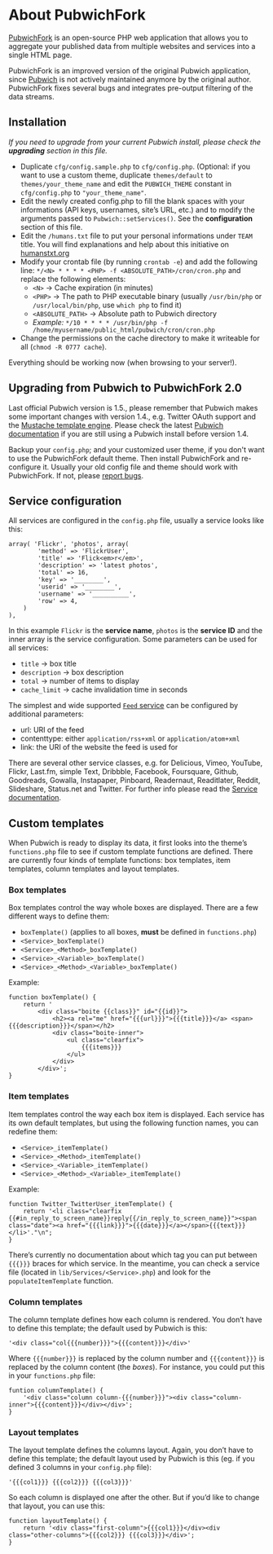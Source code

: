About PubwichFork
================================================================================

[PubwichFork][1] is an open-source PHP web application that allows you to
aggregate your published data from multiple websites and services into a single
HTML page.

PubwichFork is an improved version of the original Pubwich application, since
[Pubwich][2] is not actively maintained anymore by the original author.
PubwichFork fixes several bugs and integrates pre-output filtering of the data
streams.

[1]: https://github.com/haschek/PubwichFork
[2]: http://pubwich.org/

Installation
--------------------------------------------------------------------------------

_If you need to upgrade from your current Pubwich install, please check the
**upgrading** section in this file._

* Duplicate `cfg/config.sample.php` to `cfg/config.php`. (Optional: if you want
to use a custom theme, duplicate `themes/default` to `themes/your_theme_name`
and edit the `PUBWICH_THEME` constant in `cfg/config.php` to `"your_theme_name"`.
* Edit the newly created config.php to fill the blank spaces with your
informations (API keys, usernames, site’s URL, etc.) and to modify the arguments
passed to `Pubwich::setServices()`. See the **configuration** section of this
file.
* Edit the `/humans.txt` file to put your personal informations under `TEAM`
title. You will find explanations and help about this initiative on
[humanstxt.org][3]
* Modify your crontab file (by running `crontab -e`) and add the following line:
`*/<N> * * * * <PHP> -f <ABSOLUTE_PATH>/cron/cron.php` and replace the
following elements:
  * `<N>` → Cache expiration (in minutes)
  * `<PHP>` → The path to PHP executable binary (usually `/usr/bin/php` or `/usr/local/bin/php`, use `which php` to find it)
  * `<ABSOLUTE_PATH>` → Absolute path to Pubwich directory
  * _Example:_ `*/10 * * * * /usr/bin/php -f /home/myusername/public_html/pubwich/cron/cron.php`
* Change the permissions on the cache directory to make it writeable for all
(`chmod -R 0777 cache`).

Everything should be working now (when browsing to your server!).

[3]: http://humanstxt.org/

Upgrading from Pubwich to PubwichFork 2.0
--------------------------------------------------------------------------------

Last official Pubwich version is 1.5., please remember that Pubwich makes some
important changes with version 1.4., e.g. Twitter OAuth support and the
[Mustache template engine][4]. Please check the latest [Pubwich documentation][5]
if you are still using a Pubwich install before version 1.4.

Backup your `config.php`; and your customized user theme, if you don't
want to use the PubwichFork default theme. Then install PubwichFork and
re-configure it. Usually your old config file and theme should work with
PubwichFork. If not, please [report bugs][6].

[4]: http://mustache.github.com/
[5]: https://github.com/remiprev/pubwich#readme
[6]: https://github.com/haschek/PubwichFork/issues

Service configuration
--------------------------------------------------------------------------------

All services are configured in the `config.php` file, usually a service looks
like this:

    array( 'Flickr', 'photos', array(
            'method' => 'FlickrUser',
            'title' => 'Flick<em>r</em>',
            'description' => 'latest photos',
            'total' => 16,
            'key' => '________',
            'userid' => '________',
            'username' => '__________',
            'row' => 4,
        )
    ),

In this example `Flickr` is the **service name**, `photos` is the **service ID**
and the inner array is the service configuration. Some parameters can be used
for all services:

* `title` → box title
* `description` → box description
* `total` → number of items to display
* `cache_limit` → cache invalidation time in seconds

The simplest and wide supported [`Feed` service][7] can be configured by additional
parameters:

* url: URI of the feed
* contenttype: either `application/rss+xml` or `application/atom+xml`
* link: the URI of the website the feed is used for

There are several other service classes, e.g. for Delicious, Vimeo, YouTube,
Flickr, Last.fm, simple Text, Dribbble, Facebook, Foursquare, Github, Goodreads,
Gowalla, Instapaper, Pinboard, Readernaut, Readitlater, Reddit, Slideshare,
Status.net and Twitter. For further info please read the [Service documentation][8].

[7]: https://github.com/haschek/PubwichFork/wiki/ServiceFeed
[8]: https://github.com/haschek/PubwichFork/wiki/SocialWebServices

Custom templates
--------------------------------------------------------------------------------

When Pubwich is ready to display its data, it first looks into the theme’s `functions.php` file to see if custom template functions are defined. There are currently four kinds of template functions: box templates, item templates, column templates and layout templates.

### Box templates

Box templates control the way whole boxes are displayed. There are a few different ways to define them:

* `boxTemplate()` (applies to all boxes, **must** be defined in `functions.php`)
* `<Service>_boxTemplate()`
* `<Service>_<Method>_boxTemplate()`
* `<Service>_<Variable>_boxTemplate()`
* `<Service>_<Method>_<Variable>_boxTemplate()`

Example:

    function boxTemplate() {
        return '
            <div class="boite {{class}}" id="{{id}}">
                <h2><a rel="me" href="{{{url}}}">{{{title}}}</a> <span>{{{description}}}</span></h2>
                <div class="boite-inner">
                    <ul class="clearfix">
                        {{{items}}}
                    </ul>
                </div>
            </div>';
    }

### Item templates

Item templates control the way each box item is displayed. Each service has its own default templates, but using the following function names, you can redefine them:

* `<Service>_itemTemplate()`
* `<Service>_<Method>_itemTemplate()`
* `<Service>_<Variable>_itemTemplate()`
* `<Service>_<Method>_<Variable>_itemTemplate()`

Example:

    function Twitter_TwitterUser_itemTemplate() {
        return '<li class="clearfix {{#in_reply_to_screen_name}}reply{{/in_reply_to_screen_name}}"><span class="date"><a href="{{{link}}}">{{{date}}}</a></span>{{{text}}}</li>'."\n";
    }

There’s currently no documentation about which tag you can put between `{{{}}}` braces for which service. In the meantime, you can check a service file (located in `lib/Services/<Service>.php`) and look for the `populateItemTemplate` function.

### Column templates

The column template defines how each column is rendered. You don’t have to define this template; the default used by Pubwich is this:

    '<div class="col{{{number}}}">{{{content}}}</div>'

Where `{{{number}}}` is replaced by the column number and `{{{content}}}` is replaced by the column content (the *boxes*). For instance, you could put this in your `functions.php` file:

    funtion columnTemplate() {
        '<div class="column column-{{{number}}}"><div class="column-inner">{{{content}}}</div></div>';
    }

### Layout templates

The layout template defines the columns layout. Again, you don’t have to define this template; the default layout used by Pubwich is this (eg. if you defined 3 columns in your `config.php` file):

    '{{{col1}}} {{{col2}}} {{{col3}}}'

So each column is displayed one after the other. But if you’d like to change that layout, you can use this:

    function layoutTemplate() {
        return '<div class="first-column">{{{col1}}}</div><div class="other-columns">{{{col2}}} {{{col3}}}</div>';
    }
